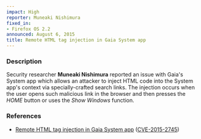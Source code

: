 ```yaml
---
impact: High
reporter: Muneaki Nishimura
fixed_in:
- Firefox OS 2.2
announced: August 6, 2015
title: Remote HTML tag injection in Gaia System app
---
```


<h3>Description</h3>

<p>Security researcher <strong>Muneaki Nishimura</strong> reported an issue with Gaia's System app
which allows an attacker to inject HTML code into the System app's context via specially-crafted
search links. The injection occurs when the user opens such malicious link in the browser and then
presses the <i>HOME</i> button or uses the <i>Show Windows</i> function.</p>

<h3>References</h3>

<ul>
  <li>
    <a href="https://bugzilla.mozilla.org/show_bug.cgi?id=1101158">
    Remote HTML tag injection in Gaia System app</a>
    (<a href="http://cve.mitre.org/cgi-bin/cvename.cgi?name=CVE-2015-2745" class="ex-ref">CVE-2015-2745</a>)
  </li>
</ul>
